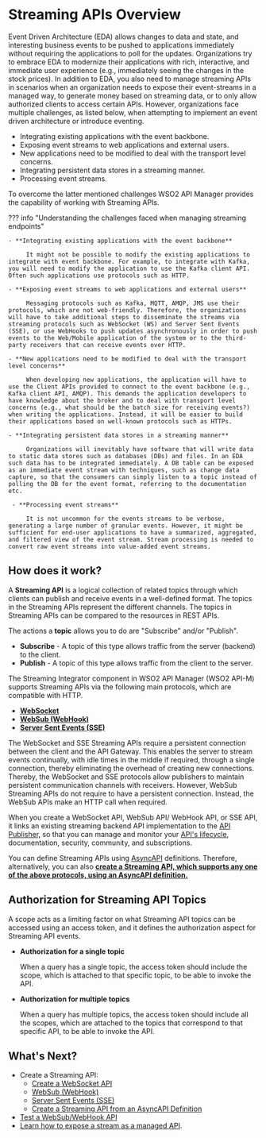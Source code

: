 # Streaming APIs Overview

Event Driven Architecture (EDA) allows changes to data and state, and interesting business events to be pushed to applications immediately without requiring the applications to poll for the updates. Organizations try to embrace EDA to modernize their applications with rich, interactive, and immediate user experience (e.g., immediately seeing the changes in the stock prices). In addition to EDA, you also need to manage streaming APIs in scenarios when an organization needs to expose their event-streams in a managed way, to generate money based on streaming data, or to only allow authorized clients to access certain APIs. However, organizations face multiple challenges, as listed below, when attempting to implement an event driven architecture or introduce eventing.

- Integrating existing applications with the event backbone.
- Exposing event streams to web applications and external users.
- New applications need to be modified to deal with the transport level concerns.
- Integrating persistent data stores in a streaming manner.
- Processing event streams.

To overcome the latter mentioned challenges WSO2 API Manager provides the capability of working with Streaming APIs.

??? info "Understanding the challenges faced when managing streaming endpoints"

    - **Integrating existing applications with the event backbone**

         It might not be possible to modify the existing applications to integrate with event backbone. For example, to integrate with Kafka, you will need to modify the application to use the Kafka client API. Often such applications use protocols such as HTTP. 

    - **Exposing event streams to web applications and external users**

         Messaging protocols such as Kafka, MQTT, AMQP, JMS use their protocols, which are not web-friendly. Therefore, the organizations will have to take additional steps to disseminate the streams via streaming protocols such as WebSocket (WS) and Server Sent Events (SSE), or use WebHooks to push updates asynchronously in order to push events to the Web/Mobile application of the system or to the third-party receivers that can receive events over HTTP.

    - **New applications need to be modified to deal with the transport level concerns**

         When developing new applications, the application will have to use the Client APIs provided to connect to the event backbone (e.g., Kafka client API, AMQP). This demands the application developers to have knowledge about the broker and to deal with transport level concerns (e.g., what should be the batch size for receiving events?) when writing the applications. Instead, it will be easier to build their applications based on well-known protocols such as HTTPs.

    - **Integrating persistent data stores in a streaming manner**

         Organizations will inevitably have software that will write data to static data stores such as databases (DBs) and files. In an EDA such data has to be integrated immediately. A DB table can be exposed as an immediate event stream with techniques, such as change data capture, so that the consumers can simply listen to a topic instead of polling the DB for the event format, referring to the documentation etc.

     - **Processing event streams**

         It is not uncommon for the events streams to be verbose, generating a large number of granular events. However, it might be sufficient for end-user applications to have a summarized, aggregated, and filtered view of the event stream. Stream processing is needed to convert raw event streams into value-added event streams.

## How does it work?

A **Streaming API** is a logical collection of related topics through which clients can publish and receive events in a well-defined format. The topics in the Streaming APIs represent the different channels. The topics in Streaming APIs can be compared to the resources in REST APIs. 

The actions a **topic** allows you to do are "Subscribe" and/or "Publish".

- **Subscribe** - A topic of this type allows traffic from the server (backend) to the client. 
- **Publish** - A topic of this type allows traffic from the client to the server.

The Streaming Integrator component in WSO2 API Manager (WSO2 API-M) supports Streaming APIs via the following main protocols, which are compatible with HTTP.

- **[WebSocket](../../../../design/create-api/create-streaming-api/create-a-websocket-streaming-api)**
- **[WebSub (WebHook)](../../../../design/create-api/create-streaming-api/create-a-websub-streaming-api)**
- **[Server Sent Events (SSE)](../../../../design/create-api/create-streaming-api/create-a-sse-streaming-api)**

The WebSocket and SSE Streaming APIs require a persistent connection between the client and the API Gateway. This enables the server to stream events continually, with idle times in the middle if required, through a single connection, thereby eliminating the overhead of creating new connections. Thereby, the WebSocket and SSE protocols allow publishers to maintain persistent communication channels with receivers. However, WebSub Streaming APIs do not require to have a persistent connection. Instead, the WebSub APIs make an HTTP call when required.

When you create a WebSocket API, WebSub API/ WebHook API, or SSE API, it links an existing streaming backend API implementation to the <a href="../../../../../get-started/apim-architecture/#api-publisher">API Publisher,</a> so that you can manage and monitor your [API's lifecycle](../../../../design/lifecycle-management/api-lifecycle), documentation, security, community, and subscriptions. 

You can define Streaming APIs using [AsyncAPI](https://www.asyncapi.com/) definitions. Therefore, alternatively, you can also **[create a Streaming API, which supports any one of the above protocols, using an AsyncAPI definition.](../../../../design/create-api/create-streaming-api/create-a-streaming-api-from-an-asyncapi-definition)**

## Authorization for Streaming API Topics

A scope acts as a limiting factor on what Streaming API topics can be accessed using an access token, and it defines the authorization aspect for Streaming API events.

- **Authorization for a single topic**

    When a query has a single topic, the access token should include the scope, which is attached to that specific topic, to be able to invoke the API.

- **Authorization for multiple topics**
 
    When a query has multiple topics, the access token should include all the scopes, which are attached to the topics that correspond to that specific API, to be able to invoke the API.

## What's Next?

- Create a Streaming API:
     - [Create a WebSocket API](../create-a-websocket-streaming-api)
     - [WebSub (WebHook)](../create-a-websub-streaming-api)
     - [Server Sent Events (SSE)](../create-a-sse-streaming-api)
     - [Create a Streaming API from an AsyncAPI Definition](../create-a-streaming-api-from-an-asyncapi-definition)
- [Test a WebSub/WebHook API](../test-a-websub-api)
- [Learn how to expose a stream as a managed API](../../../../../use-cases/streaming-usecase/exposing-stream-as-managed-api-in-service-catalog/).
